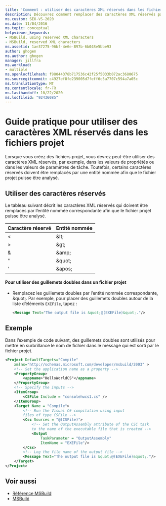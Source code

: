 ```yaml
---
title: 'Comment : utiliser des caractères XML réservés dans les fichiers projet | Microsoft Docs'
description: Découvrez comment remplacer des caractères XML réservés par des entités nommées correspondantes dans les fichiers projet MSBuild.
ms.custom: SEO-VS-2020
ms.date: 11/04/2016
ms.topic: conceptual
helpviewer_keywords:
- MSBuild, using reserved XML characters
- MSBuild, reserved XML characters
ms.assetid: 1ae37275-96bf-4e6e-897b-6b048e5bbe93
author: ghogen
ms.author: ghogen
manager: jillfra
ms.workload:
- multiple
ms.openlocfilehash: f98044378b717536c42f25f5033b072ac3680675
ms.sourcegitcommit: c4927ef8fe239005d7feff6c5a7707c594a7a05c
ms.translationtype: MT
ms.contentlocale: fr-FR
ms.lasthandoff: 10/22/2020
ms.locfileid: "92436085"
---
```

# <a name="how-to-use-reserved-xml-characters-in-project-files"></a>Guide pratique pour utiliser des caractères XML réservés dans les fichiers projet

Lorsque vous créez des fichiers projet, vous devrez peut-être utiliser des caractères XML réservés, par exemple, dans les valeurs de propriétés ou dans les valeurs de paramètres de tâche. Toutefois, certains caractères réservés doivent être remplacés par une entité nommée afin que le fichier projet puisse être analysé.

## <a name="use-reserved-characters"></a>Utiliser des caractères réservés

 Le tableau suivant décrit les caractères XML réservés qui doivent être remplacés par l’entité nommée correspondante afin que le fichier projet puisse être analysé.

|Caractère réservé|Entité nommée|
|------------------------|------------------|
|\<|&amp;lt;|
|>|&amp;gt;|
|&|&amp;amp;|
|"|&amp;quot;|
|'|&amp;apos;|

#### <a name="to-use-double-quotes-in-a-project-file"></a>Pour utiliser des guillemets doubles dans un fichier projet

- Remplacez les guillemets doubles par l’entité nommée correspondante, &amp;quot;. Par exemple, pour placer des guillemets doubles autour de la liste d’éléments `EXEFile`, tapez :

    ```xml
    <Message Text="The output file is &quot;@(EXEFile)&quot;."/>
    ```

## <a name="example"></a>Exemple

 Dans l’exemple de code suivant, des guillemets doubles sont utilisés pour mettre en surbrillance le nom de fichier dans le message qui est sorti par le fichier projet.

```xml
<Project DefaultTargets="Compile"
    xmlns="http://schemas.microsoft.com/developer/msbuild/2003" >
    <!-- Set the application name as a property -->
    <PropertyGroup>
        <appname>"HelloWorldCS"</appname>
    </PropertyGroup>
    <!-- Specify the inputs -->
    <ItemGroup>
        <CSFile Include = "consolehwcs1.cs" />
    </ItemGroup>
    <Target Name = "Compile">
        <!-- Run the Visual C# compilation using input
        files of type CSFile -->
        <Csc Sources = "@(CSFile)">
            <!-- Set the OutputAssembly attribute of the CSC task
            to the name of the executable file that is created -->
            <Output
                TaskParameter = "OutputAssembly"
                ItemName = "EXEFile"/>
        </Csc>
        <!-- Log the file name of the output file -->
        <Message Text="The output file is &quot;@(EXEFile)&quot;."/>
    </Target>
</Project>
```

## <a name="see-also"></a>Voir aussi

- [Référence MSBuild](../msbuild/msbuild-reference.md)
- [MSBuild](../msbuild/msbuild.md)
